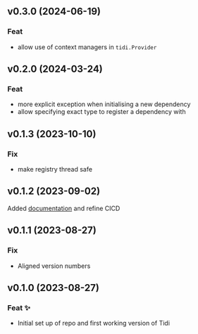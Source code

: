 ## v0.3.0 (2024-06-19)

### Feat

- allow use of context managers in `tidi.Provider`

## v0.2.0 (2024-03-24)

### Feat

- more explicit exception when initialising a new dependency
- allow specifying exact type to register a dependency with

## v0.1.3 (2023-10-10)

### Fix

- make registry thread safe

## v0.1.2 (2023-09-02)

Added [documentation](https://pattersam.github.io/tidi/usage/) and refine CICD

## v0.1.1 (2023-08-27)

### Fix

- Aligned version numbers

## v0.1.0 (2023-08-27)

### Feat ✨

- Initial set up of repo and first working version of Tidi
